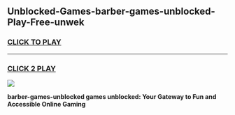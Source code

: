 
## Unblocked-Games-barber-games-unblocked-Play-Free-unwek
<h3>
<a href="https://premium76.site?title=barber-games-unblocked&ref=10A">CLICK TO PLAY</a></h3>
<hr>

<h3>
<a href="https://premium76.site?title=barber-games-unblocked&ref=10A">CLICK 2 PLAY</a>
  
</h3>

<a href="https://premium76.site?title=barber-games-unblocked&ref=10A"><img src="https://clearcache.store/games.png"></a>


**barber-games-unblocked games unblocked: Your Gateway to Fun and Accessible Online Gaming**
